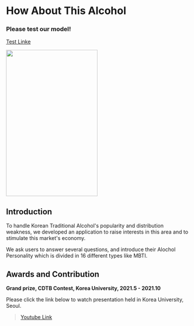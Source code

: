 # How About This Alcohol

### Please test our model!

[Test Linke](https://emulsion199.github.io/dtb/)

<img src="https://user-images.githubusercontent.com/87512263/150289143-7cb62a78-509f-404d-9ff3-82502a60205e.png" width="250" height="400">

## Introduction

To handle Korean Traditional Alcohol's popularity and distribution weakness, we developed an application to raise interests in this area and to stimulate this market's economy.

We ask users to answer several questions, and introduce their Alochol Personality which is divided in 16 different types like MBTI. 

## Awards and Contribution

**Grand prize, CDTB Contest, Korea University, 2021.5 - 2021.10**

Please click the link below to watch presentation held in Korea University, Seoul.

> [Youtube Link](https://www.youtube.com/watch?v=r0AVsQoHHUU)